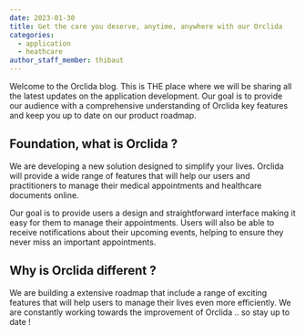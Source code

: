 ```yaml
---
date: 2023-01-30
title: Get the care you deserve, anytime, anywhere with our Orclida 
categories:
  - application
  - heathcare
author_staff_member: thibaut
---
```


Welcome to the Orclida blog. This is THE place where we will be sharing all the latest updates on the application development. Our goal is to provide our audience with a comprehensive understanding of Orclida key features and keep you up to date on our product roadmap.

## Foundation, what is Orclida ?

We are developing a new solution designed to simplify your lives. Orclida will provide a wide range of features that will help our users and practitioners to manage their medical appointments and healthcare documents online.

Our goal is to provide users a design and straightforward interface making it easy for them to manage their appointments. Users will also be able to receive notifications about their upcoming events, helping to ensure they never miss an important appointments.

## Why is Orclida different ?

We are building a extensive roadmap that include a range of exciting features that will help users to manage their lives even more efficiently. We are constantly working towards the improvement of Orclida .. so stay up to date !

